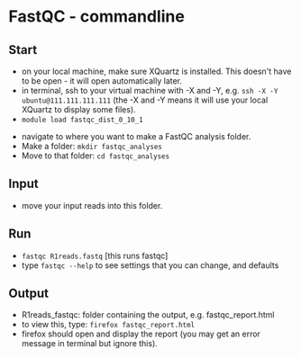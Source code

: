 # FastQC - commandline

## Start
- on your local machine, make sure XQuartz is installed. This doesn't have to be open - it will open automatically later.
- in terminal, ssh to your virtual machine with -X and -Y, e.g. `ssh -X -Y ubuntu@111.111.111.111` (the -X and -Y means it will use your local XQuartz to display some files).
- `module load fastqc_dist_0_10_1`
<!---
or check current name; or maybe it's arleady loaded--->
- navigate to where you want to make a FastQC analysis folder.
- Make a folder: `mkdir fastqc_analyses`
- Move to that folder: `cd fastqc_analyses`

## Input
- move your input reads into this folder.

## Run
- `fastqc R1reads.fastq` [this runs fastqc]
- type `fastqc --help` to see settings that you can change, and defaults
<!---
- FIXME: any to change
- FIXME: repeat for R2reads?
--->

## Output
- R1reads_fastqc: folder containing the output, e.g. <fn>fastqc_report.html</fn>
- to view this, type: `firefox fastqc_report.html`
- firefox should open and display the report (you may get an error message in terminal but ignore this).

